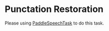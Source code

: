# Punctation Restoration

Please using [PaddleSpeechTask](https://github.com/745165806/PaddleSpeechTask) to do this task.


